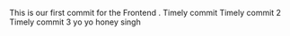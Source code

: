 This is our first commit for the Frontend .
Timely commit
Timely commit 2
Timely commit 3
yo yo honey singh